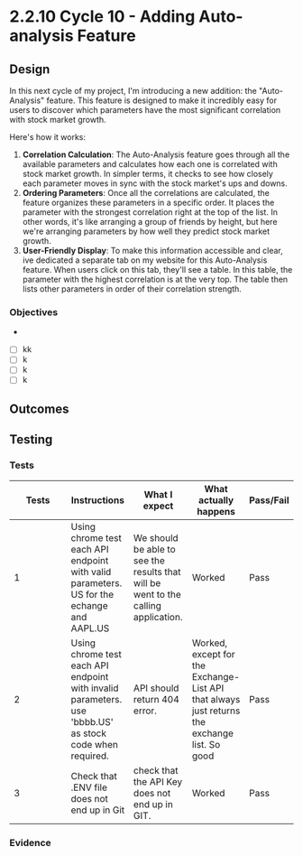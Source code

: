 # 2.2.10 Cycle 10 - Adding Auto-analysis Feature

## Design

In this next cycle of my project, I'm introducing a new addition: the "Auto-Analysis" feature. This feature is designed to make it incredibly easy for users to discover which parameters have the most significant correlation with stock market growth.

Here's how it works:

1. **Correlation Calculation**: The Auto-Analysis feature goes through all the available parameters and calculates how each one is correlated with stock market growth. In simpler terms, it checks to see how closely each parameter moves in sync with the stock market's ups and downs.
2. **Ordering Parameters**: Once all the correlations are calculated, the feature organizes these parameters in a specific order. It places the parameter with the strongest correlation right at the top of the list. In other words, it's like arranging a group of friends by height, but here we're arranging parameters by how well they predict stock market growth.
3. **User-Friendly Display**: To make this information accessible and clear, ive dedicated a separate tab on my website for this Auto-Analysis feature. When users click on this tab, they'll see a table. In this table, the parameter with the highest correlation  is at the very top. The table then lists other parameters in order of their correlation strength.

### Objectives

*
* [ ] kk
* [ ] k
* [ ] k
* [ ] k

####



## Outcomes



## Testing



### Tests

<table><thead><tr><th width="85">Tests</th><th>Instructions</th><th>What I expect</th><th>What actually happens</th><th>Pass/Fail</th></tr></thead><tbody><tr><td>1</td><td>Using chrome test  each API endpoint  with valid parameters. US for the echange and AAPL.US</td><td>We should be able to see the results that will be went to the calling application.</td><td>Worked</td><td>Pass</td></tr><tr><td>2</td><td>Using chrome test each API endpoint with invalid parameters. use 'bbbb.US' as stock code when required.</td><td>API should return 404 error.</td><td>Worked, except for the Exchange-List API that always just returns the exchange list. So good</td><td>Pass</td></tr><tr><td>3</td><td>Check that .ENV file does not end up in Git</td><td>check that the API Key does not end up in GIT.</td><td>Worked</td><td>Pass</td></tr></tbody></table>

### Evidence

